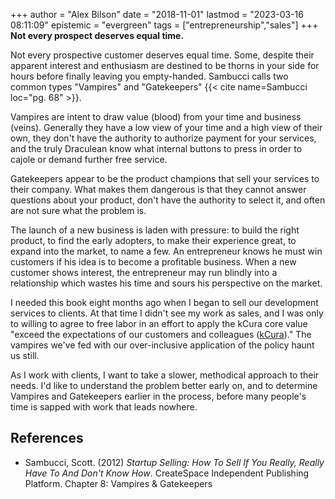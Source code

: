 +++
author = "Alex Bilson"
date = "2018-11-01"
lastmod = "2023-03-16 08:11:09"
epistemic = "evergreen"
tags = ["entrepreneurship","sales"]
+++
**Not every prospect deserves equal time.**

Not every prospective customer deserves equal time.  Some, despite their apparent interest and enthusiasm are destined to be thorns in your side for hours before finally leaving you empty-handed.  Sambucci calls two common types "Vampires" and "Gatekeepers" {{< cite name=Sambucci loc="pg. 68" >}}.

Vampires are intent to draw value (blood) from your time and business (veins).  Generally they have a low view of your time and a high view of their own, they don't have the authority to authorize payment for your services, and the truly Draculean know what internal buttons to press in order to cajole or demand further free service.

Gatekeepers appear to be the product champions that sell your services to their company.  What makes them dangerous is that they cannot answer questions about your product, don't have the authority to select it, and often are not sure what the problem is.

The launch of a new business is laden with pressure: to build the right product, to find the early adopters, to make their experience great, to expand into the market, to name a few.  An entrepreneur knows he must win customers if his idea is to become a profitable business.  When a new customer shows interest, the entrepreneur may run blindly into a relationship which wastes his time and sours his
perspective on the market.

I needed this book eight months ago when I began to sell our development services to clients.  At that time I didn't see my work as sales, and I was only to willing to agree to free labor in an effort to apply the kCura core value "exceed the expectations of our customers and colleagues ([kCura](https://www.kcura.com/about-us/core-values/))."  The vampires we've fed with our over-inclusive application of the policy haunt us still.

As I work with clients, I want to take a slower, methodical approach to their needs.  I'd like to understand the problem better early on, and to determine Vampires and Gatekeepers earlier in the process, before many people's time is sapped with work that leads nowhere.

## References

- Sambucci, Scott. (2012) _Startup Selling: How To Sell If You Really, Really Have To And Don't Know How_. CreateSpace Independent Publishing Platform. Chapter 8: Vampires & Gatekeepers
